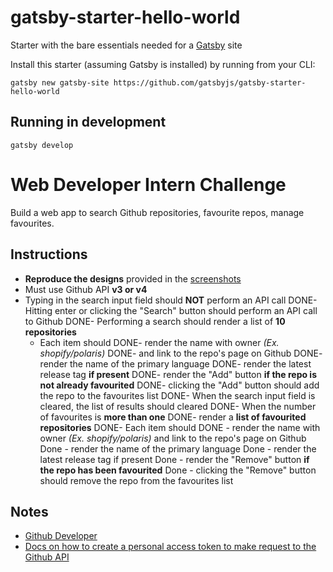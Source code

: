 # gatsby-starter-hello-world
Starter with the bare essentials needed for a [Gatsby](https://www.gatsbyjs.org/) site

Install this starter (assuming Gatsby is installed) by running from your CLI:
```
gatsby new gatsby-site https://github.com/gatsbyjs/gatsby-starter-hello-world
```

## Running in development
`gatsby develop`

# Web Developer Intern Challenge

Build a web app to search Github repositories, favourite repos, manage favourites.

## Instructions
- **Reproduce the designs** provided in the [screenshots](screenshots/desktop.jpg)
- Must use Github API **v3 or v4**
- Typing in the search input field should **NOT** perform an API call
DONE- Hitting enter or clicking the "Search" button should perform an API call to Github
DONE- Performing a search should render a list of **10 repositories**
	- Each item should
		DONE- render the name with owner *(Ex. shopify/polaris)*
        DONE- and link to the repo's page on Github
		DONE- render the name of the primary language
		DONE- render the latest release tag **if present**
		DONE- render the "Add" button **if the repo is not already favourited**
		DONE- clicking the "Add" button should add the repo to the favourites list
        DONE- When the search input field is cleared, the list of results should cleared
        DONE- When the number of favourites is **more than one**
	    DONE- render a **list of favourited repositories**
		DONE- Each item should
		DONE	- render the name with owner *(Ex. shopify/polaris)* and link to the repo's page on Github
		Done	- render the name of the primary language
		Done	- render the latest release tag if present
		Done	- render the "Remove" button **if the repo has been favourited**
		Done	- clicking the "Remove" button should remove the repo from the favourites list

## Notes
- [Github Developer](https://developer.github.com/)
- [Docs on how to create a personal access token to make request to the Github API](https://help.github.com/articles/creating-a-personal-access-token-for-the-command-line/)
